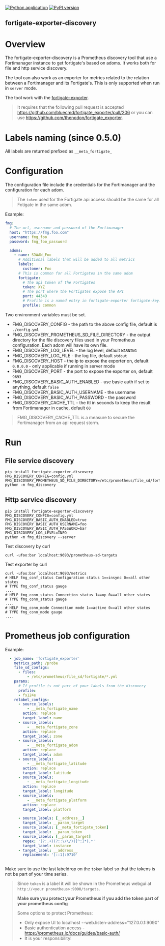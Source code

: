 [![Python application](https://github.com/thenodon/fortigate-exporter-discovery//actions/workflows/python-app.yml/badge.svg)](https://github.com/thenodon/fortigate-exporter-discovery//actions/workflows/python-app.yml)
[![PyPI version](https://badge.fury.io/py/fortigate-exporter-discovery.svg)](https://badge.fury.io/py/fortigate-exporter-discovery)

fortigate-exporter-discovery
------------------------
# Overview

The fortigate-exporter-discovery is a Prometheus discovery tool that use a Fortimanager instance
to get fortigate's based on adoms. 
It works both for file and http service discovery.

The tool can also work as an exporter for metrics related to the relation between a Fortimanager and its Fortigate's.
This is only supported when run in `server` mode.

The tool work with the [fortigate-exporter](https://github.com/bluecmd/fortigate_exporter).
> It requires that the following pull request is accepted https://github.com/bluecmd/fortigate_exporter/pull/206 or 
> you can use https://github.com/thenodon/fortigate_exporter. 

# Labels naming (since 0.5.0)
All labels are returned prefixed as `__meta_fortigate_`

# Configuration

The configuration file include the credentials for the Fortimanager and the configuration for each adom.
> The `token` used for the Fortigate api access should be the same for all Fotigate in the same adom.

Example:

```yaml
fmg:
  # The url, username and password of the Fortimanager  
  host: "https://fmg.foo.com"
  username: fmg_foo
  password: fmg_foo_password

  adoms:
    - name: SDWAN_Foo
      # Additional labels that will be added to all metrics
      labels:
        customer: Foo
      # This is common for all Fortigates in the same adom
      fortigate:
        # The api token of the Fortigates
        token: XYZ
        # The port where the Fortigates expose the API
        port: 44343
        # Profile is a named entry in fortigate-exporter fortigate-key.yaml file to get probes exclude/includes
        profile: common
```

Two environment variables must be set.

- FMG_DISCOVERY_CONFIG - the path to the above config file, default is `./config.yml`
- FMG_DISCOVERY_PROMETHEUS_SD_FILE_DIRECTORY - the output directory for the file discovery files used in your Prometheus
configuration. Each adom will have its own file.
- FMG_DISCOVERY_LOG_LEVEL - the log level, default `WARNING`
- FMG_DISCOVERY_LOG_FILE - the log file, default `stdout`
- FMG_DISCOVERY_HOST - the ip to expose the exporter on, default `0.0.0.0` - only applicable if running in server mode
- FMG_DISCOVERY_PORT - the port to expose the exporter on, default `9693`
- FMG_DISCOVERY_BASIC_AUTH_ENABLED - use basic auth if set to anything, default `false`
- FMG_DISCOVERY_BASIC_AUTH_USERNAME - the username 
- FMG_DISCOVERY_BASIC_AUTH_PASSWORD - the password 
- FMG_DISCOVERY_CACHE_TTL - the ttl in seconds to keep the result from Fortimanager in cache, default `60`

> FMG_DISCOVERY_CACHE_TTL is a measure to secure the Fortimanager from an api request storm.

# Run 

## File service discovery
```shell
pip install fortigate-exporter-discovery
FMG_DISCOVERY_CONFIG=config.yml
FMG_DISCOVERY_PROMETHEUS_SD_FILE_DIRECTORY=/etc/prometheus/file_sd/fortigate
python -m fmg_discovery
```

## Http service discovery
```shell
pip install fortigate-exporter-discovery
FMG_DISCOVERY_CONFIG=config.yml
FMG_DISCOVERY_BASIC_AUTH_ENABLED=true
FMG_DISCOVERY_BASIC_AUTH_USERNAME=foo
FMG_DISCOVERY_BASIC_AUTH_PASSWORD=bar
FMG_DISCOVERY_LOG_LEVEL=INFO
python -m fmg_discovery --server
```
Test discovery by curl

```shell
curl -ufoo:bar localhost:9693/prometheus-sd-targets
```

Test exporter by curl

```shell
curl -ufoo:bar localhost:9693/metrics
# HELP fmg_conf_status Configuration status 1==insync 0==all other states
# TYPE fmg_conf_status gauge
....
# HELP fmg_conn_status Connection status 1==up 0==all other states
# TYPE fmg_conn_status gauge
....
# HELP fmg_conn_mode Connection mode 1==active 0==all other states
# TYPE fmg_conn_mode gauge
....

```

# Prometheus job configuration

Example:

```yaml
  - job_name: 'fortigate_exporter'
    metrics_path: /probe
    file_sd_configs:
      - files:
          - /etc/prometheus/file_sd/fortigate/*.yml
    params:
      # If profile is not part of your labels from the discovery
      profile:
      - fs124e
    relabel_configs:
      - source_labels:
          - __meta_fortigate_name
        action: replace
        target_label: name
      - source_labels:
          - __meta_fortigate_zone
        action: replace
        target_label: zone
      - source_labels:
          - __meta_fortigate_adom
        action: replace
        target_label: adom
      - source_labels:
          - __meta_fortigate_latitude
        action: replace
        target_label: latitude
      - source_labels:
          - __meta_fortigate_longitude
        action: replace
        target_label: longitude
      - source_labels:
          - __meta_fortigate_platform
        action: replace
        target_label: platform    

      - source_labels: [__address__]
        target_label: __param_target
      - source_labels: [__meta_fortigate_token]
        target_label: __param_token
      - source_labels: [__param_target]
        regex: '(?:.+)(?::\/\/)([^:]*).*'
        target_label: instance
      - target_label: __address__
        replacement: '[::1]:9710'
      
```
Make sure to use the last labeldrop on the `token` label so that the tokens is not be part of your time series.
> Since `token` is a label it will be shown in the Prometheus webgui at `http://<your prometheus>:9090/targets`.
>
> **Make sure you protect your Prometheus if you add the token part of your prometheus config**
>
> Some options to protect Prometheus:
> - Only expose UI to localhost --web.listen-address="127.0.0.1:9090"
> - Basic authentication access - https://prometheus.io/docs/guides/basic-auth/
> - It is your responsibility!


